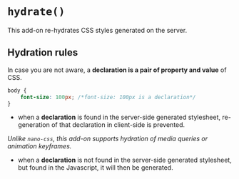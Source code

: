 # `hydrate()`

This add-on re-hydrates CSS styles generated on the server.

## Hydration rules

In case you are not aware, a **declaration is a pair of property and value** of CSS.

```css
body {
    font-size: 100px; /*font-size: 100px is a declaration*/
}
```

- when a **declaration** is found in the server-side generated stylesheet, re-generation of that declaration in client-side is prevented.

_Unlike `nano-css`, this add-on supports hydration of media queries or animation keyframes._

- when a **declaration** is not found in the server-side generated stylesheet, but found in the Javascript, it will then be generated.
